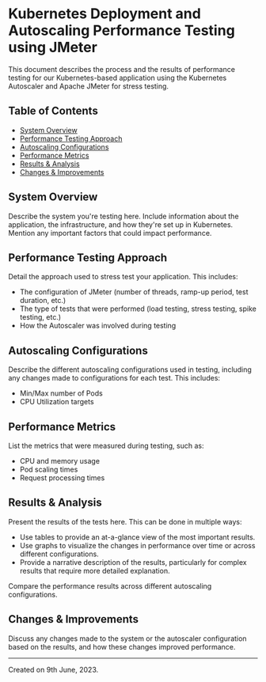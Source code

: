 # Kubernetes Deployment and Autoscaling Performance Testing using JMeter

This document describes the process and the results of performance testing for our Kubernetes-based application using the Kubernetes Autoscaler and Apache JMeter for stress testing.

## Table of Contents

- [System Overview](#system-overview)
- [Performance Testing Approach](#performance-testing-approach)
- [Autoscaling Configurations](#autoscaling-configurations)
- [Performance Metrics](#performance-metrics)
- [Results & Analysis](#results-analysis)
- [Changes & Improvements](#changes-improvements)

## System Overview

Describe the system you're testing here. Include information about the application, the infrastructure, and how they're set up in Kubernetes. Mention any important factors that could impact performance.

## Performance Testing Approach

Detail the approach used to stress test your application. This includes:

- The configuration of JMeter (number of threads, ramp-up period, test duration, etc.)
- The type of tests that were performed (load testing, stress testing, spike testing, etc.)
- How the Autoscaler was involved during testing

## Autoscaling Configurations

Describe the different autoscaling configurations used in testing, including any changes made to configurations for each test. This includes:

- Min/Max number of Pods
- CPU Utilization targets

## Performance Metrics

List the metrics that were measured during testing, such as:

- CPU and memory usage
- Pod scaling times
- Request processing times

## Results & Analysis

Present the results of the tests here. This can be done in multiple ways:

- Use tables to provide an at-a-glance view of the most important results.
- Use graphs to visualize the changes in performance over time or across different configurations.
- Provide a narrative description of the results, particularly for complex results that require more detailed explanation.

Compare the performance results across different autoscaling configurations.

## Changes & Improvements

Discuss any changes made to the system or the autoscaler configuration based on the results, and how these changes improved performance.

---

Created on 9th June, 2023.